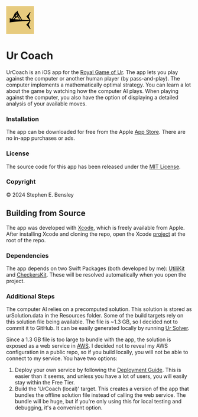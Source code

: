  <img src="docs/app-icon.png" alt="icon" width="75" height="75">

# Ur Coach

UrCoach is an iOS app for the [Royal Game of Ur](https://en.wikipedia.org/wiki/Royal_Game_of_Ur). The app lets you play against the computer or another human player (by pass-and-play). The computer implements a mathematically optimal strategy. You can learn a lot about the game by watching how the computer AI plays. When playing against the computer, you also have the option of displaying a detailed analysis of your available moves.

### Installation

The app can be downloaded for free from the Apple [App Store](https://apps.apple.com/us/app/queah/id6670455978/). There are no in-app purchases or ads.

### License

The source code for this app has been released under the [MIT License](LICENSE).

### Copyright

© 2024 Stephen E. Bensley

## Building from Source

The app was developed with [Xcode](https://developer.apple.com/xcode/), which is freely available from Apple. After installing Xcode and cloning the repo, open the Xcode [project](UrCoach.xcodeproj) at the root of the repo.

### Dependencies

The app depends on two Swift Packages (both developed by me): [UtiliKit](https://github.com/stephenbensley/UtiliKit) and [CheckersKit](https://github.com/stephenbensley/CheckersKit). These will be resolved automatically when you open the project.

### Additional Steps

The computer AI relies on a precomputed solution. This solution is stored as urSolution.data in the Resources folder. Some of the build targets rely on this solution file being available. The file is ~1.3 GB, so I decided not to commit it to GitHub. It can be easily generated locally by running [Ur Solver](UrSolver).

Since a 1.3 GB file is too large to bundle with the app, the solution is exposed as a web service in [AWS](https://aws.amazon.com). I decided not to reveal my AWS configuration in a public repo, so if you build locally, you will not be able to connect to my service. You have two options:

1. Deploy your own service by following the [Deployment Guide](AWS/Deployment.md). This is easier than it seems, and unless you have a lot of users, you will easily stay within the Free Tier.
2. Build the 'UrCoach (local)' target. This creates a version of the app that bundles the offline solution file instead of calling the web service. The bundle will be huge, but if you're only using this for local testing and debugging, it's a convenient option.
